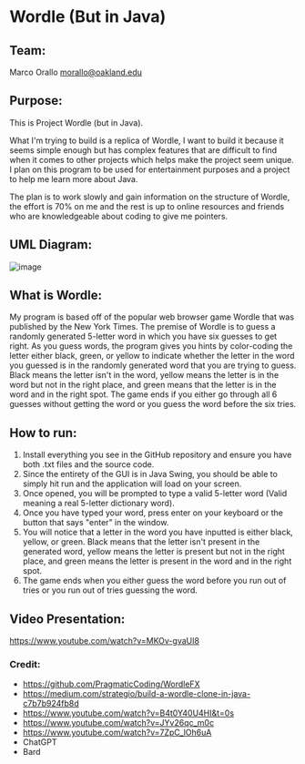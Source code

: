 # Wordle (But in Java)

## Team:
Marco Orallo
morallo@oakland.edu

## Purpose:
This is Project Wordle (but in Java).

What I'm trying to build is a replica of Wordle, I want to build it because it seems simple enough but has complex features that are difficult to find when it comes to other projects which helps make the project seem unique. I plan on this program to be used for entertainment purposes and a project to help me learn more about Java.

The plan is to work slowly and gain information on the structure of Wordle, the effort is 70% on me and the rest is up to online resources and friends who are knowledgeable about coding to give me pointers.
## UML Diagram:
![image](https://github.com/MarcoOrallo/Wordle-Project/assets/157259131/eefe2aba-3435-4731-b983-d5aa03ca9310)

## What is Wordle:
My program is based off of the popular web browser game Wordle that was published by the New York Times. The premise of Wordle is to guess a randomly generated 5-letter word in which you have six guesses to get right. As you guess words, the program gives you hints by color-coding the letter either black, green, or yellow to indicate whether the letter in the word you guessed is in the randomly generated word that you are trying to guess. Black means the letter isn't in the word, yellow means the letter is in the word but not in the right place, and green means that the letter is in the word and in the right spot. The game ends if you either go through all 6 guesses without getting the word or you guess the word before the six tries.
## How to run:

1) Install everything you see in the GitHub repository and ensure you have both .txt files and the source code.
2) Since the entirety of the GUI is in Java Swing, you should be able to simply hit run and the application will load on your screen.
3) Once opened, you will be prompted to type a valid 5-letter word (Valid meaning a real 5-letter dictionary word).
4) Once you have typed your word, press enter on your keyboard or the button that says "enter" in the window.
5) You will notice that a letter in the word you have inputted is either black, yellow, or green. Black means that the letter isn't present in the generated word, yellow means the letter is present but not in the right place, and green means the letter is present in the word and in the right spot.
6) The game ends when you either guess the word before you run out of tries or you run out of tries guessing the word.
## Video Presentation:

https://www.youtube.com/watch?v=MKOv-gvaUI8
### Credit:

- https://github.com/PragmaticCoding/WordleFX
- https://medium.com/strategio/build-a-wordle-clone-in-java-c7b7b924fb8d
- https://www.youtube.com/watch?v=B4t0Y40U4HI&t=0s
- https://www.youtube.com/watch?v=JYv26qc_m0c
- https://www.youtube.com/watch?v=7ZpC_lOh6uA
- ChatGPT
- Bard

